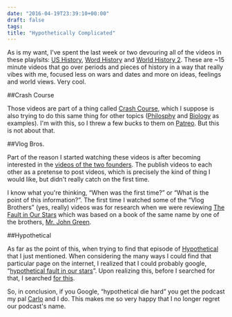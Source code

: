 ```yaml
---
date: "2016-04-19T23:39:10+00:00"
draft: false
tags: 
title: "Hypothetically Complicated"
---
```

As is my want, I've spent the last week or two devouring all of the videos in these playlsits: [US History](https://www.youtube.com/playlist?list=PL8dPuuaLjXtMwmepBjTSG593eG7ObzO7s), [Word History](https://www.youtube.com/playlist?list=PLBDA2E52FB1EF80C9) and [World History 2](https://www.youtube.com/playlist?list=PL8dPuuaLjXtNjasccl-WajpONGX3zoY4M). These are ~15 minute videos that go over periods and pieces of history in a way that really vibes with me, focused less on wars and dates and more on ideas, feelings and world views. Very cool.

##Crash Course

Those videos are part of a thing called [Crash Course](https://www.youtube.com/user/crashcourse), which I suppose is also trying to do this same thing for other topics ([Philosphy](https://www.youtube.com/playlist?list=PL8dPuuaLjXtNgK6MZucdYldNkMybYIHKR) and [Biology](https://www.youtube.com/playlist?list=PL3EED4C1D684D3ADF) as examples). I'm with this, so I threw a few bucks to them on [Patreo](https://www.patreon.com/crashcourse). But this is not about that.

##Vlog Bros.

Part of the reason I started watching these videos is after becoming interested in the [videos of the two founders](https://www.youtube.com/vlogbrothers). The publish videos to each other as a pretense to post videos, which is precisely the kind of thing I would like, but didn't really catch on the first time.

I know what you're thinking, “When was the first time?” or “What is the point of this information?”. The first time I watched some of the “Vlog Brothers” (yes, really) videos was for research when we were reviewing [The Fault in Our Stars](http://www.hypotheticalpodcast.com/episode/fault-our-stars) which was based on a book of the same name by one of the brothers, [Mr. John Green](https://en.wikipedia.org/wiki/John_Green_(author)).

##Hypothetical

As far as the point of this, when trying to find that episode of [Hypothetical](http://www.hypotheticalpodcast.com) that I just mentioned. When considering the many ways I could find that particular page on the internet, I realized that I could probably google, “[hypothetical fault in our stars](http://lmgtfy.com/?q=hypothetical+fault+in+our+stars)”. Upon realizing this, before I searched for that, I searched [for this](http://lmgtfy.com/?q=hypothetical+die+hard).

So, in conclusion, if you Google, “hypothetical die hard” you get the podcast my pal [Carlo](http://twitter.com/cgsimone) and I do. This makes me so very happy that I no longer regret our podcast's name.